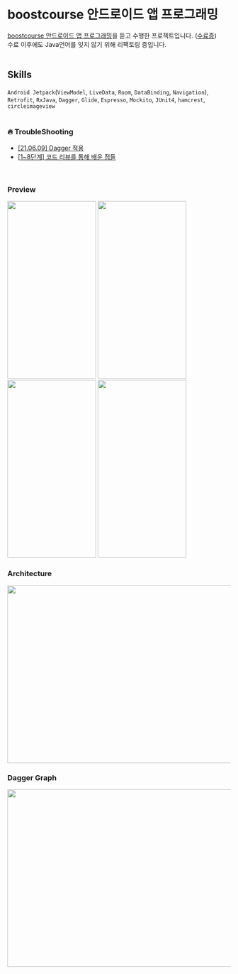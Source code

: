 # boostcourse 안드로이드 앱 프로그래밍
[boostcourse 안드로이드 앱 프로그래밍](https://www.boostcourse.org/mo316)을 듣고 수행한 프로젝트입니다. ([수료증](https://github.com/YunByungKwan/movieapp/wiki/Certificaton-of-boostcourse))<br>
수료 이후에도 Java언어를 잊지 않기 위해 리팩토링 중입니다.<br>
<br>

## Skills
`Android Jetpack`(`ViewModel`, `LiveData`, `Room`, `DataBinding`, `Navigation`), `Retrofit`, `RxJava`, `Dagger`, `Glide`, `Espresso`, `Mockito`, `JUnit4`, `hamcrest`, `circleimageview`<br>
<br>
  
### :fire: TroubleShooting
- [[21.06.09] Dagger 적용](https://github.com/YunByungKwan/movieapp/wiki/%5B21.06.09%5D-Dagger-%EC%A0%81%EC%9A%A9)
- [[1~8단계] 코드 리뷰를 통해 배운 점들](https://github.com/YunByungKwan/movieapp/wiki/%5B1~8%EB%8B%A8%EA%B3%84%5D-%EC%BD%94%EB%93%9C-%EB%A6%AC%EB%B7%B0%EB%A5%BC-%ED%86%B5%ED%95%B4-%EB%B0%B0%EC%9A%B4-%EC%A0%90%EB%93%A4)
<br>

### Preview
<img src="https://user-images.githubusercontent.com/51109517/114910019-58db2680-9e58-11eb-89d4-2d0bb74286fd.gif" width=200 height=400/> <img src="https://user-images.githubusercontent.com/51109517/114910046-62fd2500-9e58-11eb-98ac-8948f5db6e2c.gif" width=200 height=400/>
 <img src="https://user-images.githubusercontent.com/51109517/114910106-77412200-9e58-11eb-86b3-f78ec8b03ea8.gif" width=200 height=400/> <img src="https://user-images.githubusercontent.com/51109517/114910698-2aaa1680-9e59-11eb-9f7d-7e0237ff6a50.gif" width=200 height=400/>
  
### Architecture
<img src="https://user-images.githubusercontent.com/51109517/121562864-d71d0900-ca54-11eb-9359-5bc34a63659c.png" width=700 height=400/>

### Dagger Graph
<img src="https://user-images.githubusercontent.com/51109517/121562859-d5ebdc00-ca54-11eb-8345-ac52c640e80a.png" width=700 height=400/>
